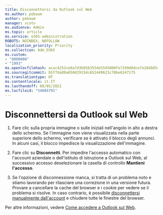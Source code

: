 ```yaml
---
title: Disconnettersi da Outlook sul Web
ms.author: pebaum
author: pebaum
manager: scotv
ms.audience: Admin
ms.topic: article
ms.service: o365-administration
ROBOTS: NOINDEX, NOFOLLOW
localization_priority: Priority
ms.collection: Adm_O365
ms.custom:
- "8000008"
- "1993"
ms.openlocfilehash: acac4252ce8a7d3b858355de5545080fe7299d0dce7e28db05436e2b06e8c3f6
ms.sourcegitcommit: b5f7da89a650d2915dc652449623c78be6247175
ms.translationtype: HT
ms.contentlocale: it-IT
ms.lasthandoff: 08/05/2021
ms.locfileid: "54084791"
---
```

# <a name="sign-out-of-outlook-on-the-web"></a>Disconnettersi da Outlook sul Web

1. Fare clic sulla propria immagine o sulle iniziali nell'angolo in alto a destra dello schermo. Se l'immagine non viene visualizzata nella parte superiore dello schermo, verificare se è attivato il blocco degli annunci. In alcuni casi, il blocco impedisce la visualizzazione dell'immagine.

2. Fare clic su **Disconnetti**. Per impedire l'accesso automatico con l'account aziendale o dell'istituto di istruzione a Outlook sul Web, al successivo accesso deselezionare la casella di controllo **Mantieni l'accesso**.

3. Se l'opzione di disconnessione manca, si tratta di un problema noto e stiamo lavorando per rilasciare una correzione in una versione futura.  Provare a cancellare la cache del browser e i cookie per vedere se il problema si risolve.  In caso contrario, è possibile [disconnettersi manualmente dall'account](https://login.live.com/logout.srf) e chiudere tutte le finestre del browser.

Per altre informazioni, vedere [Come accedere a Outlook sul Web](https://support.office.com/article/how-to-sign-in-to-outlook-on-the-web-763fab4d-0138-4814-b450-37fc286bcb79).
